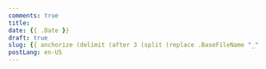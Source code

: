```yaml
---
comments: true
title:
date: {{ .Date }}
draft: true
slug: {{ anchorize (delimit (after 3 (split (replace .BaseFileName "_" "-") "-")) "-") }}
postLang: en-US
---
```

